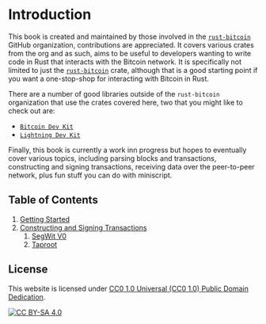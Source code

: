 # Introduction

This book is created and maintained by those involved in the
[`rust-bitcoin`](https://github.com/rust-bitcoin) GitHub organization, contributions are
appreciated. It covers various crates from the org and as such, aims to be useful to developers
wanting to write code in Rust that interacts with the Bitcoin network. It is specifically not
limited to just the [`rust-bitcoin`](https://github.com/rust-bitcoin/rust-bitcoin) crate, although
that is a good starting point if you want a one-stop-shop for interacting with Bitcoin in Rust.

There are a number of good libraries outside of the `rust-bitcoin` organization that use the crates
covered here, two that you might like to check out are:

- [`Bitcoin Dev Kit`](https://bitcoindevkit.org/)
- [`Lightning Dev Kit`](https://lightningdevkit.org/)

Finally, this book is currently a work inn progress but hopes to eventually cover various topics,
including parsing blocks and transactions, constructing and signing transactions, receiving data
over the peer-to-peer network, plus fun stuff you can do with miniscript.

## Table of Contents

1. [Getting Started](getting_started.md)
1. [Constructing and Signing Transactions](tx.md)
    1. [SegWit V0](tx_segwit-v0.md)
    1. [Taproot](tx_taproot.md)

## License

This website is licensed under [CC0 1.0 Universal (CC0 1.0) Public Domain Dedication][cc].

[![CC BY-SA 4.0][cc-image]][cc]

[cc]: https://creativecommons.org/publicdomain/zero/1.0/
[cc-image]: https://licensebuttons.net/l/by-sa/4.0/88x31.png
[cc-shield]: https://img.shields.io/badge/License-CC0%201.0-lightgrey.svg
